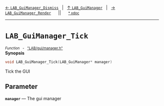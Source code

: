 [&#8592; `LAB_GuiManager_Dismiss`](LAB--gui--lab_guimanager--lab_guimanager_dismiss.md)&nbsp;&nbsp;&nbsp;|&nbsp;&nbsp;&nbsp;[&#8593; `LAB_GuiManager`](LAB--gui--lab_guimanager.md)&nbsp;&nbsp;&nbsp;|&nbsp;&nbsp;&nbsp;[&#8594; `LAB_GuiManager_Render`](LAB--gui--lab_guimanager--lab_guimanager_render.md)&nbsp;&nbsp;&nbsp;&nbsp;&nbsp;&nbsp;||&nbsp;&nbsp;&nbsp;&nbsp;&nbsp;&nbsp;<small>[\* xdoc](../xdoc/LAB/gui.xmd#L278)</small>
***

# `LAB_GuiManager_Tick`
<small>*Function* &nbsp; - &nbsp; ["LAB/gui/manager.h"](../include/LAB/gui/manager.h)</small>  
**Synopsis**

```cpp
void LAB_GuiManager_Tick(LAB_GuiManager* manager)
```

Tick the GUI

## Parameter
**`manager`** &#8213; The gui manager  
